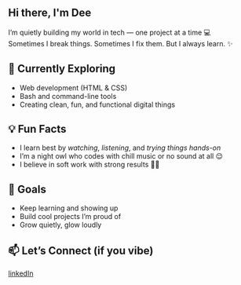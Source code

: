 ## Hi there, I'm Dee

I’m quietly building my world in tech — one project at a time 💻  
Sometimes I break things. Sometimes I fix them. But I always learn. ✨

## 🌱 Currently Exploring
- Web development (HTML & CSS)
- Bash and command-line tools
- Creating clean, fun, and functional digital things

## 💡 Fun Facts
- I learn best by *watching*, *listening*, and *trying things hands-on*
- I’m a night owl who codes with chill music or no sound at all 😌
- I believe in soft work with strong results 💅🏽

## 🧠 Goals
- Keep learning and showing up
- Build cool projects I’m proud of
- Grow quietly, glow loudly

## 📫 Let’s Connect (if you vibe)
[linkedIn]( http://linkedin.com/in/divine-gabriel-307b87267 )
